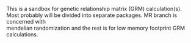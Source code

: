 This is a sandbox for genetic relationship matrix (GRM) calculation(s).  
Most probably will be divided into separate packages. MR branch is concerned with  
mendelian randomization and the rest is for low memory footprint GRM calculations. 